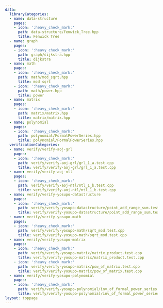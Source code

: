 ```yaml
---
data:
  libraryCategories:
  - name: data-structure
    pages:
    - icon: ':heavy_check_mark:'
      path: data-structure/Fenwick_Tree.hpp
      title: Fenwick Tree
  - name: graph
    pages:
    - icon: ':heavy_check_mark:'
      path: graph/dijkstra.hpp
      title: dijkstra
  - name: math
    pages:
    - icon: ':heavy_check_mark:'
      path: math/mod_sqrt.hpp
      title: mod sqrt
    - icon: ':heavy_check_mark:'
      path: math/power.hpp
      title: power
  - name: matrix
    pages:
    - icon: ':heavy_check_mark:'
      path: matrix/matrix.hpp
      title: matrix/matrix.hpp
  - name: polynomial
    pages:
    - icon: ':heavy_check_mark:'
      path: polynomial/FormalPowerSeries.hpp
      title: polynomial/FormalPowerSeries.hpp
  verificationCategories:
  - name: verify/verify-aoj-grl
    pages:
    - icon: ':heavy_check_mark:'
      path: verify/verify-aoj-grl/grl_1_a.test.cpp
      title: verify/verify-aoj-grl/grl_1_a.test.cpp
  - name: verify/verify-aoj-ntl
    pages:
    - icon: ':heavy_check_mark:'
      path: verify/verify-aoj-ntl/ntl_1_b.test.cpp
      title: verify/verify-aoj-ntl/ntl_1_b.test.cpp
  - name: verify/verify-yosupo-datastructure
    pages:
    - icon: ':heavy_check_mark:'
      path: verify/verify-yosupo-datastructure/point_add_range_sum.test.cpp
      title: verify/verify-yosupo-datastructure/point_add_range_sum.test.cpp
  - name: verify/verify-yosupo-math
    pages:
    - icon: ':heavy_check_mark:'
      path: verify/verify-yosupo-math/sqrt_mod.test.cpp
      title: verify/verify-yosupo-math/sqrt_mod.test.cpp
  - name: verify/verify-yosupo-matrix
    pages:
    - icon: ':heavy_check_mark:'
      path: verify/verify-yosupo-matrix/matrix_product.test.cpp
      title: verify/verify-yosupo-matrix/matrix_product.test.cpp
    - icon: ':heavy_check_mark:'
      path: verify/verify-yosupo-matrix/pow_of_matrix.test.cpp
      title: verify/verify-yosupo-matrix/pow_of_matrix.test.cpp
  - name: verify/verify-yosupo-polynomial
    pages:
    - icon: ':heavy_check_mark:'
      path: verify/verify-yosupo-polynomial/inv_of_formal_power_series.test.cpp
      title: verify/verify-yosupo-polynomial/inv_of_formal_power_series.test.cpp
layout: toppage
---
```

